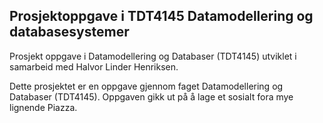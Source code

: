 ## Prosjektoppgave i TDT4145 Datamodellering og databasesystemer

Prosjekt oppgave i Datamodellering og Databaser (TDT4145) utviklet i samarbeid med Halvor Linder Henriksen.

Dette prosjektet er en oppgave gjennom faget Datamodellering og Databaser (TDT4145). Oppgaven gikk ut på å lage et sosialt fora mye lignende Piazza. 
